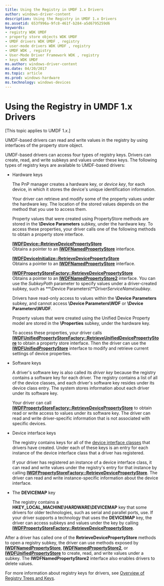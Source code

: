 ```yaml
---
title: Using the Registry in UMDF 1.x Drivers
author: windows-driver-content
description: Using the Registry in UMDF 1.x Drivers
ms.assetid: 653f996a-9fc8-461f-b284-a5d6795259d6
keywords:
- registry WDK UMDF
- property store objects WDK UMDF
- UMDF drivers WDK UMDF , registry
- user-mode drivers WDK UMDF , registry
- UMDF WDK , registry
- User-Mode Driver Framework WDK , registry
- keys WDK UMDF
ms.author: windows-driver-content
ms.date: 04/20/2017
ms.topic: article
ms.prod: windows-hardware
ms.technology: windows-devices
---
```


# Using the Registry in UMDF 1.x Drivers


\[This topic applies to UMDF 1.*x*.\]

UMDF-based drivers can read and write values in the registry by using interfaces of the property store object.

UMDF-based drivers can access four types of registry keys. Drivers can create, read, and write subkeys and values under these keys. The following types of registry keys are available to UMDF-based drivers:

-   Hardware keys

    The PnP manager creates a hardware key, or *device key*, for each device, in which it stores the device's unique identification information.

    Your driver can retrieve and modify some of the property values under the hardware key. The location of the stored values depends on the method that you use to access them.

    Property values that were created using PropertyStore methods are stored in the **\\Device Parameters** subkey, under the hardware key. To access these properties, your driver calls one of the following methods to obtain a property store interface.

    <a href="" id="iwdfdevice--retrievedevicepropertystore"></a>[**IWDFDevice::RetrieveDevicePropertyStore**](https://msdn.microsoft.com/library/windows/hardware/ff558842)  
    Obtains a pointer to an [**IWDFNamedPropertyStore**](https://msdn.microsoft.com/library/windows/hardware/ff560164) interface.

    <a href="" id="iwdfdeviceinitialize--retrievedevicepropertystore"></a>[**IWDFDeviceInitialize::RetrieveDevicePropertyStore**](https://msdn.microsoft.com/library/windows/hardware/ff556982)  
    Obtains a pointer to an [**IWDFNamedPropertyStore**](https://msdn.microsoft.com/library/windows/hardware/ff560164) interface.

    <a href="" id="iwdfpropertystorefactory--retrievedevicepropertystore"></a>[**IWDFPropertyStoreFactory::RetrieveDevicePropertyStore**](https://msdn.microsoft.com/library/windows/hardware/ff560228)  
    Obtains a pointer to an [**IWDFNamedPropertyStore2**](https://msdn.microsoft.com/library/windows/hardware/ff560168) interface. You can use the *SubkeyPath* parameter to specify values under a driver-created subkey, such as **\\Device Parameters\\***DriverServiceName\\subkey*.

    Drivers have read-only access to values within the **\\Device Parameters** subkey, and cannot access **\\Device Parameters\\WDF** or **\\Device Parameters\\WUDF**.

    Property values that were created using the Unified Device Property model are stored in the **\\Properties** subkey, under the hardware key.

    To access these properties, your driver calls [**IWDFUnifiedPropertyStoreFactory::RetrieveUnifiedDevicePropertyStore**](https://msdn.microsoft.com/library/windows/hardware/hh451406) to obtain a property store interface. Then the driver can use the [**IWDFUnifiedPropertyStore**](https://msdn.microsoft.com/library/windows/hardware/hh451399) interface to modify and retrieve current settings of device properties.

-   Software keys

    A driver's software key is also called its *driver key* because the registry contains a software key for each driver. The registry contains a list of all of the device classes, and each driver's software key resides under its device class entry. The system stores information about each driver under its software key.

    Your driver can call [**IWDFPropertyStoreFactory::RetrieveDevicePropertyStore**](https://msdn.microsoft.com/library/windows/hardware/ff560228) to obtain read or write access to values under its software key. The driver can read and write driver-specific information that is not associated with specific devices.

-   Device interface keys

    The registry contains keys for all of the [device interface classes](https://msdn.microsoft.com/library/windows/hardware/ff541339) that drivers have created. Under each of these keys is an entry for each instance of the device interface class that a driver has registered.

    If your driver has registered an instance of a device interface class, it can read and write values under the registry's entry for that instance by calling [**IWDFPropertyStoreFactory::RetrieveDevicePropertyStore**](https://msdn.microsoft.com/library/windows/hardware/ff560228). The driver can read and write instance-specific information about the device interface.

-   The **DEVICEMAP** key

    The registry contains a **HKEY\_LOCAL\_MACHINE\\HARDWARE\\DEVICEMAP** key that some drivers for older technologies, such as serial and parallel ports, use. If your driver supports a technology that uses the **DEVICEMAP** key, the driver can access subkeys and values under the key by calling [**IWDFPropertyStoreFactory::RetrieveDevicePropertyStore**](https://msdn.microsoft.com/library/windows/hardware/ff560228).

After a driver has called one of the **RetrieveDevicePropertyStore** methods to open a registry subkey, the driver can use methods exposed by [**IWDFNamedPropertyStore**](https://msdn.microsoft.com/library/windows/hardware/ff560164), [**IWDFNamedPropertyStore2**](https://msdn.microsoft.com/library/windows/hardware/ff560168), or [**IWDFUnifiedPropertyStore**](https://msdn.microsoft.com/library/windows/hardware/hh451399) to create, read, and write values under a subkey. The **IWDFNamedPropertyStore2** interface also enables drivers to delete values.

For more information about registry keys for drivers, see [Overview of Registry Trees and Keys](https://msdn.microsoft.com/library/windows/hardware/ff549538).

 

 





